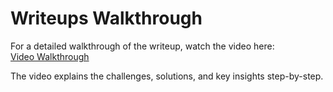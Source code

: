 # Writeups Walkthrough

For a detailed walkthrough of the writeup, watch the video here:  
[Video Walkthrough](https://www.youtube.com/watch?v=NBCReIzCF1M&t=400s)

The video explains the challenges, solutions, and key insights step-by-step.
